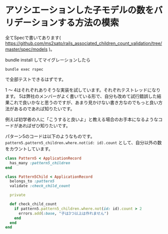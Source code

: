 # アソシエーションした子モデルの数をバリデーションする方法の模索

全てSpecで書いてあります( https://github.com/ms2sato/rails_associated_children_count_validation/tree/master/spec/models )。

bundle install してマイグレーションしたら

```
bundle exec rspec
```

で全部テストできるはずです。

1 〜 4はそれぞれありそうな実装を試しています。それぞれテストレッドになります。
5は弊社のメンバーがよく書いている形で、自分も改めて試行錯誤した結果これで良いかなと思うのですが、あまり見かけない書き方なのでもっと良い方法があるのであれば知りたいです。

例えば初学者の人に「こうすると良いよ」と教える場合のお手本になるようなコードがあればぜひ知りたいです。

パターン5のコードは以下のようなものです。 `pattern5.pattern5_children.where.not(id: id).count` として、自分以外の数をカウントしています。

```rb
class Pattern5 < ApplicationRecord
  has_many :pattern5_children
end

class Pattern5Child < ApplicationRecord
  belongs_to :pattern5
  validate :check_child_count

  private

  def check_child_count
    if pattern5.pattern5_children.where.not(id: id).count > 2
      errors.add(:base, "子は3つ以上は作れません")
    end
  end
end
```
